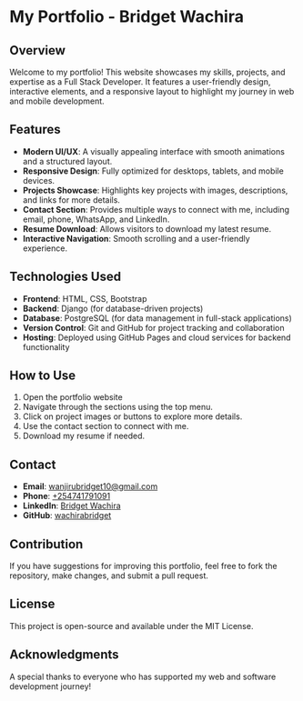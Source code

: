 # My Portfolio - Bridget Wachira

## Overview

Welcome to my portfolio! This website showcases my skills, projects, and expertise as a Full Stack Developer. It features a user-friendly design, interactive elements, and a responsive layout to highlight my journey in web and mobile development.

## Features

- **Modern UI/UX**: A visually appealing interface with smooth animations and a structured layout.
- **Responsive Design**: Fully optimized for desktops, tablets, and mobile devices.
- **Projects Showcase**: Highlights key projects with images, descriptions, and links for more details.
- **Contact Section**: Provides multiple ways to connect with me, including email, phone, WhatsApp, and LinkedIn.
- **Resume Download**: Allows visitors to download my latest resume.
- **Interactive Navigation**: Smooth scrolling and a user-friendly experience.

## Technologies Used

- **Frontend**: HTML, CSS, Bootstrap
- **Backend**: Django (for database-driven projects)
- **Database**: PostgreSQL (for data management in full-stack applications)
- **Version Control**: Git and GitHub for project tracking and collaboration
- **Hosting**: Deployed using GitHub Pages and cloud services for backend functionality

## How to Use

1. Open the portfolio website 
2. Navigate through the sections using the top menu.
3. Click on project images or buttons to explore more details.
4. Use the contact section to connect with me.
5. Download my resume if needed.

## Contact

- **Email**: [wanjirubridget10@gmail.com](mailto\:wanjirubridget10@gmail.com)
- **Phone**: [+254741791091](tel:+254741791091)
- **LinkedIn**: [Bridget Wachira](https://www.linkedin.com/in/bridget-wachira-48b928265/)
- **GitHub**: [wachirabridget](https://github.com/wachirabridget)

## Contribution

If you have suggestions for improving this portfolio, feel free to fork the repository, make changes, and submit a pull request.

## License

This project is open-source and available under the MIT License.

## Acknowledgments

A special thanks to everyone who has supported my web and software development journey!

